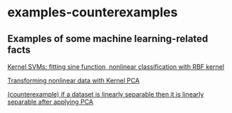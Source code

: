 # examples-counterexamples

## Examples of some machine learning-related facts
[Kernel SVMs: fitting sine function, nonlinear classification with RBF kernel](
https://github.com/lambdaofgod/examples-counterexamples/blob/master/Kernel%20SVMs.ipynb)

[Transforming nonlinear data with Kernel PCA](
https://github.com/lambdaofgod/examples-counterexamples/blob/master/Kernel%20PCA.ipynb)

[(counterexample) if a dataset is linearly separable then it is linearly separable after applying PCA](https://github.com/lambdaofgod/examples-counterexamples/blob/master/Separable%20data%20PCA%20nonseparable.ipynb)
